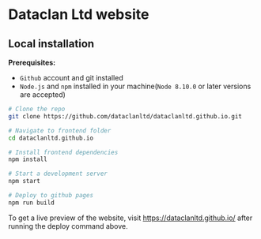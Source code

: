 # Dataclan Ltd website


## Local installation


**Prerequisites:**

- `Github` account and git installed
- `Node.js` and `npm` installed in your machine(`Node 8.10.0` or later versions are accepted)

```bash
# Clone the repo
git clone https://github.com/dataclanltd/dataclanltd.github.io.git

# Navigate to frontend folder
cd dataclanltd.github.io

# Install frontend dependencies
npm install

# Start a development server
npm start

# Deploy to github pages
npm run build
```
To get a live preview of the website, visit https://dataclanltd.github.io/ after running the deploy command above.
